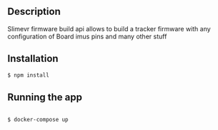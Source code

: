 
## Description

Slimevr firmware build api allows to build a tracker firmware with any configuration of Board imus pins and many other stuff


## Installation

```bash
$ npm install
```

## Running the app

```bash

$ docker-compose up

```